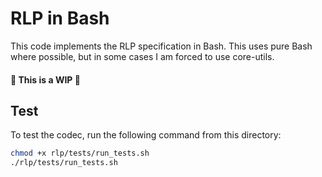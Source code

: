 # RLP in Bash

This code implements the RLP specification in Bash. This uses pure Bash where possible, but in some cases I am forced to use core-utils.

#### 🚧 This is a WIP 🚧

## Test

To test the codec, run the following command from this directory:

```bash
chmod +x rlp/tests/run_tests.sh 
./rlp/tests/run_tests.sh
```

